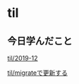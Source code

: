 # til

## 今日学んだこと

[til/2019\-12](https://github.com/tokiohamamatsu/til/blob/master/tir/2019-12.md/#19)

[til/migrateで更新する](https://github.com/tokiohamamatsu/til/blob/master/laravel/migrate/migrate%E3%81%A7%E6%9B%B4%E6%96%B0%E3%81%99%E3%82%8B.md)